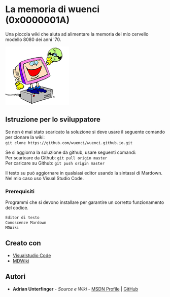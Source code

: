 ﻿# La memoria di wuenci (0x0000001A)

Una piccola wiki che aiuta ad alimentare la memoria del mio cervello modello 8080 dei anni '70. 

![Cervello modello 80-286](img-cervello-stupido.png)

## Istruzione per lo sviluppatore

Se non è mai stato scaricato la soluzione si deve usare il seguente comando per clonare la wiki:  
`git clone https://github.com/wuenci/wuenci.github.io.git`  

Se si aggiorna la soluzione da github, usare seguenti comandi:  
Per scaricare da Github: `git pull origin master`  
Per caricare su Github: `git push origin master`  

Il testo su può aggiornare in qualsiasi editor usando la sintassi di Mardown. Nel mio caso uso Visual Studio Code.  


### Prerequisiti

Programmi che si devono installare per garantire un corretto funzionamento del codice.

```
Editor di testo
Conoscenze Mardown
MDWiki
```

## Creato con

* [Visualstudio Code](https://code.visualstudio.com/)
* [MDWiki](http://dynalon.github.io/mdwiki/#!index.md)

## Autori

* **Adrian Unterfinger** - *Source e Wiki* - [MSDN Profile](https://social.msdn.microsoft.com/profile/wuenci/) | [GitHub](https://github.com/wuenci)
